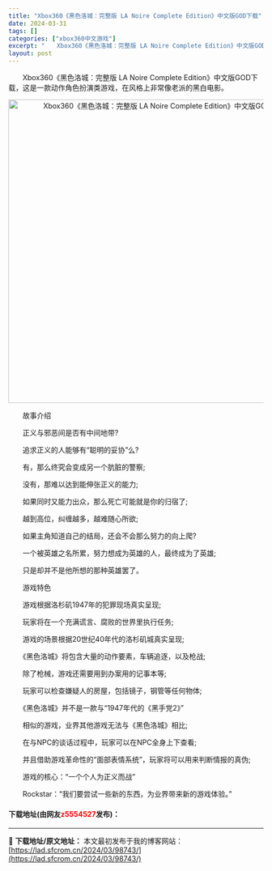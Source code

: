 ```yaml
---
title: "Xbox360《黑色洛城：完整版 LA Noire Complete Edition》中文版GOD下载"
date: 2024-03-31
tags: []
categories: ["xbox360中文游戏"]
excerpt: "　　Xbox360《黑色洛城：完整版 LA Noire Complete Edition》中文版GOD下载，这是一款动作角色扮演类游戏，在风格上非常像老派的黑白电影。 　　故事介绍 　　正义与邪恶间是否有中间地带? 　　追求正义的人能够有&ldquo;聪明的妥协&rdquo;么? 　　有，那么终究会&hellip;"
layout: post
---
```


 <p>　　Xbox360《黑色洛城：完整版 LA Noire Complete Edition》中文版GOD下载，这是一款动作角色扮演类游戏，在风格上非常像老派的黑白电影。</p> <p align="center"><img align="" border="0" src="https://lad.sfcrom.cn/wp-content/uploads/2024/03/20240330_66083e7874488.webp" width="600" alt="Xbox360《黑色洛城：完整版 LA Noire Complete Edition》中文版GOD下载" /></p> <p>　　故事介绍</p> <p>　　正义与邪恶间是否有中间地带?</p> <p>　　追求正义的人能够有&ldquo;聪明的妥协&rdquo;么?</p> <p>　　有，那么终究会变成另一个肮脏的警察;</p> <p>　　没有，那难以达到能伸张正义的能力;</p> <p>　　如果同时又能力出众，那么死亡可能就是你的归宿了;</p> <p>　　越到高位，纠缠越多，越难随心所欲;</p> <p>　　如果主角知道自己的结局，还会不会那么努力的向上爬?</p> <p>　　一个被英雄之名所累，努力想成为英雄的人，最终成为了英雄;</p> <p>　　只是却并不是他所想的那种英雄罢了。</p> <p>　　游戏特色</p> <p>　　游戏根据洛杉矶1947年的犯罪现场真实呈现;</p> <p>　　玩家将在一个充满谎言、腐败的世界里执行任务;</p> <p>　　游戏的场景根据20世纪40年代的洛杉矶城真实呈现;</p> <p>　　《黑色洛城》将包含大量的动作要素，车辆追逐，以及枪战;</p> <p>　　除了枪械，游戏还需要用到办案用的记事本等;</p> <p>　　玩家可以检查嫌疑人的房屋，包括镜子，钢管等任何物体;</p> <p>　　《黑色洛城》并不是一款与&ldquo;1947年代的《黑手党2》&rdquo;</p> <p>　　相似的游戏，业界其他游戏无法与《黑色洛城》相比;</p> <p>　　在与NPC的谈话过程中，玩家可以在NPC全身上下查看;</p> <p>　　并且借助游戏革命性的&ldquo;面部表情系统&rdquo;，玩家将可以用来判断情报的真伪;</p> <p>　　游戏的核心：&ldquo;一个个人为正义而战&rdquo;</p> <p>　　Rockstar：&ldquo;我们要尝试一些新的东西，为业界带来新的游戏体验。&rdquo;</p> <p><h4>下载地址(由网友<font color="red">z5554527</font>发布)：</h4></p> 

---
📖 **下载地址/原文地址：** 本文最初发布于我的博客网站：[https://lad.sfcrom.cn/2024/03/98743/](https://lad.sfcrom.cn/2024/03/98743/)
